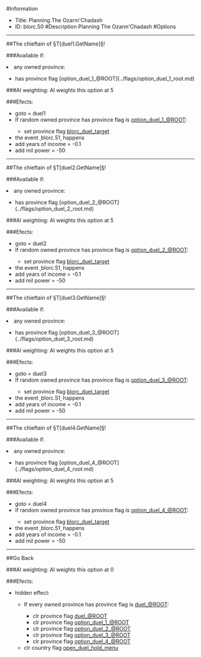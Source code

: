#Information
 - Title: Planning The Ozarm'Chadash
 - ID: blorc.50
#Description
Planning The Ozarm'Chadash
#Options

___
##The chieftain of §T[duel1.GetName]§!

###Available if:
<li>any owned province:</li><ul><li>has province flag [option_duel_1_@ROOT](../flags/option_duel_1_root.md)</li></ul>

###AI weighting:
AI weights this option at 5


###Efects:<ul><li>goto = duel1</li><li>If random owned province has province flag is [option_duel_1_@ROOT](../flags/option_duel_1_root.md):</li><ul><li>set province flag [blorc_duel_target](../flags/blorc_duel_target.md)</li></ul><li>the event ˻blorc.51˼ happens</li><li>add years of income = -0.1</li><li>add mil power = -50</li></ul>

___
##The chieftain of §T[duel2.GetName]§!

###Available if:
<li>any owned province:</li><ul><li>has province flag [option_duel_2_@ROOT](../flags/option_duel_2_root.md)</li></ul>

###AI weighting:
AI weights this option at 5


###Efects:<ul><li>goto = duel2</li><li>If random owned province has province flag is [option_duel_2_@ROOT](../flags/option_duel_2_root.md):</li><ul><li>set province flag [blorc_duel_target](../flags/blorc_duel_target.md)</li></ul><li>the event ˻blorc.51˼ happens</li><li>add years of income = -0.1</li><li>add mil power = -50</li></ul>

___
##The chieftain of §T[duel3.GetName]§!

###Available if:
<li>any owned province:</li><ul><li>has province flag [option_duel_3_@ROOT](../flags/option_duel_3_root.md)</li></ul>

###AI weighting:
AI weights this option at 5


###Efects:<ul><li>goto = duel3</li><li>If random owned province has province flag is [option_duel_3_@ROOT](../flags/option_duel_3_root.md):</li><ul><li>set province flag [blorc_duel_target](../flags/blorc_duel_target.md)</li></ul><li>the event ˻blorc.51˼ happens</li><li>add years of income = -0.1</li><li>add mil power = -50</li></ul>

___
##The chieftain of §T[duel4.GetName]§!

###Available if:
<li>any owned province:</li><ul><li>has province flag [option_duel_4_@ROOT](../flags/option_duel_4_root.md)</li></ul>

###AI weighting:
AI weights this option at 5


###Efects:<ul><li>goto = duel4</li><li>If random owned province has province flag is [option_duel_4_@ROOT](../flags/option_duel_4_root.md):</li><ul><li>set province flag [blorc_duel_target](../flags/blorc_duel_target.md)</li></ul><li>the event ˻blorc.51˼ happens</li><li>add years of income = -0.1</li><li>add mil power = -50</li></ul>

___
##Go Back

###AI weighting:
AI weights this option at 0


###Efects:<ul><li>hidden effect:</li><ul><li>If every owned province has province flag is [duel_@ROOT](../flags/duel_root.md):</li><ul><li>clr province flag [duel_@ROOT](../flags/duel_root.md)</li><li>clr province flag [option_duel_1_@ROOT](../flags/option_duel_1_root.md)</li><li>clr province flag [option_duel_2_@ROOT](../flags/option_duel_2_root.md)</li><li>clr province flag [option_duel_3_@ROOT](../flags/option_duel_3_root.md)</li><li>clr province flag [option_duel_4_@ROOT](../flags/option_duel_4_root.md)</li></ul><li>clr country flag [open_duel_hold_menu](../flags/open_duel_hold_menu.md)</li></ul></ul>
